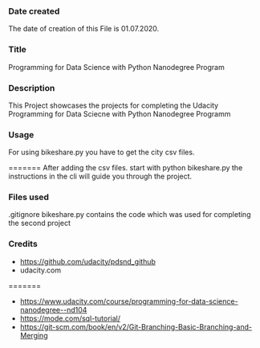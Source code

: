 ### Date created
The date of creation of this File is 01.07.2020.

### Title
Programming for Data Science with Python Nanodegree Program

### Description
This Project showcases the projects for completing the Udacity Programming for Data Sciecne with Python Nanodegree Programm

### Usage
For using bikeshare.py you have to get the city csv files.


=======
After adding the csv files.
start with python bikeshare.py
the instructions in the cli will guide you through the project. 


### Files used
.gitignore
bikeshare.py contains the code which was used for completing the second project

### Credits
- https://github.com/udacity/pdsnd_github
- udacity.com

=======
- https://www.udacity.com/course/programming-for-data-science-nanodegree--nd104
- https://mode.com/sql-tutorial/
- https://git-scm.com/book/en/v2/Git-Branching-Basic-Branching-and-Merging


